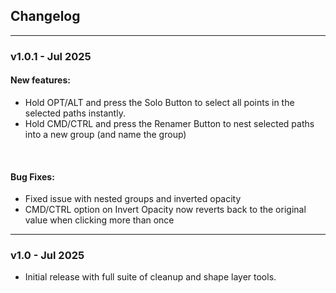 
## Changelog

---
### v1.0.1 - Jul 2025

#### New features:
- Hold OPT/ALT and press the Solo Button to select all points in the selected paths instantly.
- Hold CMD/CTRL and press the Renamer Button to nest selected paths into a new group (and name the group)
<br>

#### Bug Fixes:
- Fixed issue with nested groups and inverted opacity
- CMD/CTRL option on Invert Opacity now reverts back to the original value when clicking more than once

---

### v1.0 - Jul 2025

* Initial release with full suite of cleanup and shape layer tools.